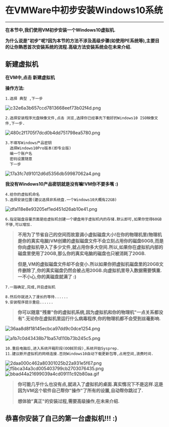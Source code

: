 # 在VMWare中初步安装Windows10系统

******

  **在本节中,我们使用VM初步安装一个Windows10虚拟机.**

  **为什么说是"初步"呢?因为本节的方法不涉及高级步骤(如使用PE系统等),主要目的让你熟悉首次安装系统的流程.高级方法安装系统会在未来介绍.**

## 新建虚拟机

**在VM中,点击 新建虚拟机**

**操作方法:**

    1.选择 典型 ,下一步

![c32e6a3b657ccd7813668eef73b02f4d.png](https://i.miji.bid/2024/02/25/c32e6a3b657ccd7813668eef73b02f4d.png)

    2.选择安装程序光盘映像文件,点击 浏览,选择你已经事先下载好的Windows10 ISO映像文件,下一步.

![480c2f1705f7dcd0b4dd751798ea5780.png](https://i.miji.bid/2024/02/25/480c2f1705f7dcd0b4dd751798ea5780.png)

    3.不填写Windows产品密钥
      选择Windows10Pro版本(即专业版)
      编一个账户名
      密码设置随意
      下一步

![17a3fc7d91012d6d5356db59987062a4.png](https://i.miji.bid/2024/02/25/17a3fc7d91012d6d5356db59987062a4.png)

**我没有Windows10产品密钥就是没有嘛!VM你不要多嘴 :)**

    4.给你的虚拟机命名
    5.选择安装位置(建议选择非系统盘.一个Windows10大概有22GB)

![dfa118e8e93205ef1ed451d26ab10e41.png](https://i.miji.bid/2024/02/25/dfa118e8e93205ef1ed451d26ab10e41.png)

    6.指定磁盘容量页面是给虚拟机创建一个硬盘用于虚拟机内的存储.默认即可,如果你觉得60GB不够,可以增加.

> **不用为了节省自己的空间而故意调小虚拟磁盘大小!在你的物理机里(物理机是你的真实电脑)VM创建的虚拟磁盘文件不会立刻占用你的磁盘60GB,而是你向虚拟机导入了多少文件,就占用你多大空间.所以,如果你在虚拟机内部的磁盘里使用了20GB,那么你的真实电脑的磁盘也只被消耗了20GB.**
> 
> **但是,VM的虚拟磁盘文件却不会变小.所以如果你把虚拟机磁盘里的20GB文件删除了,你的真实磁盘仍然会被占用20GB.向虚拟机里导入数据需要慎重.一不小心,你的真磁盘就满了 :)**

    7.一路确定,完成,开启虚拟机

    8.然后你就进入了漫长的等待......
    9.安装程序提示重启......



> **你可以随意"残害"你的虚拟机系统,因为虚拟机和你的物理机"一点关系都没有".无论你在虚拟机里运行什么病毒程序,你的物理机都不会受到丝毫影响.**



![36aa8d8f18145ecbca97dd9c0dce1254.png](https://i.miji.bid/2024/02/25/36aa8d8f18145ecbca97dd9c0dce1254.png)

![a1b7c0d43438b71ba57d110b73b245c5.png](https://i.miji.bid/2024/02/25/a1b7c0d43438b71ba57d110b73b245c5.png)

    10.重启电脑后,进入系统开箱阶段(OOBE阶段),系统开始Sysprep.
    11.建议断开虚拟机的网络连接.否则Windows10自动下载更新包等,占用空间,浪费时间.
![2daa000c462a80301025b22a931e5f67.png](https://i.miji.bid/2024/02/25/2daa000c462a80301025b22a931e5f67.png)
![f5bca34a3cd005403799cb2703076435.png](https://i.miji.bid/2024/02/25/f5bca34a3cd005403799cb2703076435.png)
![bbad44a21699039a4cd09111c92b80aa.gif](https://i.miji.bid/2024/02/25/bbad44a21699039a4cd09111c92b80aa.gif)
> **你可能几乎什么也没有点,就进入了虚拟机的桌面.真实情况下不是这样.这是因为VM这个软件自己帮你"操作"了所有的设置,自动帮你跳过了.**
> 
> **想体验"真正"的安装过程,需要高级操作,在未来介绍.**





## 恭喜你安装了自己的第一台虚拟机!!! :)
